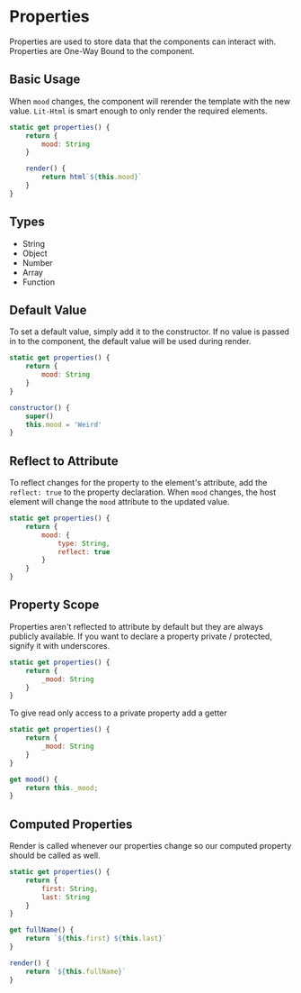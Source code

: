 # Properties

Properties are used to store data that the components can interact with. Properties are One-Way Bound to the component.

## Basic Usage

When `mood` changes, the component will rerender the template with the new value. `Lit-Html` is smart enough to only render the required elements.

```js
static get properties() {
    return {
        mood: String
    }

    render() {
        return html`${this.mood}`
    }
}
```

## Types

- String
- Object
- Number
- Array
- Function

## Default Value

To set a default value, simply add it to the constructor. If no value is passed in to the component, the default value will be used during render.

```js
static get properties() {
    return {
        mood: String
    }
}

constructor() {
    super()
    this.mood = 'Weird'
}
```

## Reflect to Attribute

To reflect changes for the property to the element's attribute, add the `reflect: true` to the property declaration. When `mood` changes, the host element will change the `mood` attribute to the updated value.

```js
static get properties() {
    return {
        mood: {
            type: String,
            reflect: true
        }
    }
}
```

## Property Scope

Properties aren't reflected to attribute by default but they are always publicly available. If you want to declare a property private / protected, signify it with underscores.

```js
static get properties() {
    return {
        _mood: String
    }
}
```

To give read only access to a private property add a getter

```js
static get properties() {
    return {
        _mood: String
    }
}

get mood() {
    return this._mood;
}
```

## Computed Properties

Render is called whenever our properties change so our computed property should be called as well.
```js
static get properties() {
    return {
        first: String,
        last: String
    }
}

get fullName() {
    return `${this.first} ${this.last}`
}

render() {
    return `${this.fullName}`
}
```